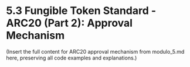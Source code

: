 # 5.3 Fungible Token Standard - ARC20 (Part 2): Approval Mechanism

(Insert the full content for ARC20 approval mechanism from modulo_5.md here, preserving all code examples and explanations.) 